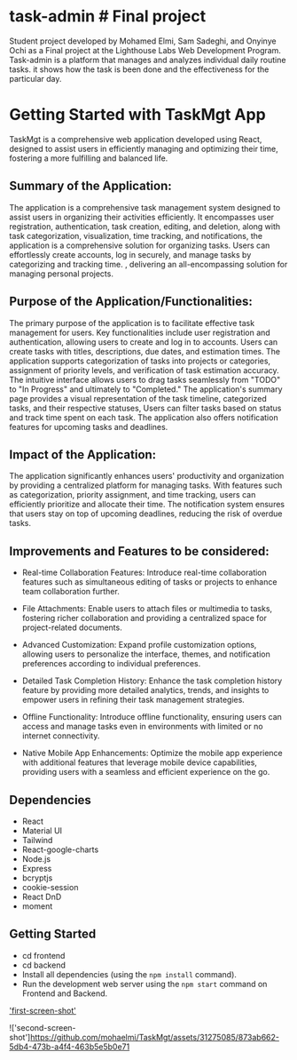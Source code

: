 # task-admin # Final project

Student project developed by Mohamed Elmi, Sam Sadeghi, and Onyinye Ochi as a Final project at the Lighthouse Labs Web Development Program. Task-admin is a platform that manages and analyzes individual daily routine tasks. it shows how the task is been done and the effectiveness for the particular day.

# Getting Started with TaskMgt App

TaskMgt is a comprehensive web application developed using React, designed to assist users in efficiently managing and optimizing their time, fostering a more fulfilling and balanced life.

## Summary of the Application:

The application is a comprehensive task management system designed to assist users in organizing their activities efficiently. It encompasses user registration, authentication, task creation, editing, and deletion, along with task categorization, visualization, time tracking, and notifications, the application is a comprehensive solution for organizing tasks. Users can effortlessly create accounts, log in securely, and manage tasks by categorizing and tracking time. , delivering an all-encompassing solution for managing personal projects.

## Purpose of the Application/Functionalities:

The primary purpose of the application is to facilitate effective task management for users. Key functionalities include user registration and authentication, allowing users to create and log in to accounts. Users can create tasks with titles, descriptions, due dates, and estimation times. The application supports categorization of tasks into projects or categories, assignment of priority levels, and verification of task estimation accuracy.
The intuitive interface allows users to drag tasks seamlessly from "TODO" to "In Progress" and ultimately to "Completed."
The application's summary page provides a visual representation of the task timeline, categorized tasks, and their respective statuses, Users can filter tasks based on status and track time spent on each task. The application also offers notification features for upcoming tasks and deadlines.

## Impact of the Application:

The application significantly enhances users' productivity and organization by providing a centralized platform for managing tasks. With features such as categorization, priority assignment, and time tracking, users can efficiently prioritize and allocate their time. The notification system ensures that users stay on top of upcoming deadlines, reducing the risk of overdue tasks.

## Improvements and Features to be considered:

- Real-time Collaboration Features: Introduce real-time collaboration features such as simultaneous editing of tasks or projects to enhance team collaboration further.

- File Attachments: Enable users to attach files or multimedia to tasks, fostering richer collaboration and providing a centralized space for project-related documents.

- Advanced Customization: Expand profile customization options, allowing users to personalize the interface, themes, and notification preferences according to individual preferences.

- Detailed Task Completion History: Enhance the task completion history feature by providing more detailed analytics, trends, and insights to empower users in refining their task management strategies.

- Offline Functionality: Introduce offline functionality, ensuring users can access and manage tasks even in environments with limited or no internet connectivity.

- Native Mobile App Enhancements: Optimize the mobile app experience with additional features that leverage mobile device capabilities, providing users with a seamless and efficient experience on the go.

## Dependencies

- React
- Material UI
- Tailwind
- React-google-charts
- Node.js
- Express
- bcryptjs
- cookie-session
- React DnD
- moment
## Getting Started

- cd frontend
- cd backend
- Install all dependencies (using the `npm install` command).
- Run the development web server using the `npm start` command on Frontend and Backend.


['first-screen-shot'](https://github.com/mohaelmi/TaskMgt/assets/31275085/3170720e-d025-4599-be3e-a3fc262dce63)

!['second-screen-shot']https://github.com/mohaelmi/TaskMgt/assets/31275085/873ab662-5db4-473b-a4f4-463b5e5b0e71

